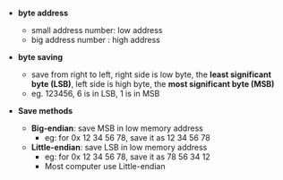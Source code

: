 - **byte address**
  - small address number: low address
  - big address number : high address
- **byte saving**
  - save from right to left, right side is low byte, the **least significant byte (LSB)**, left side is high byte, the **most significant byte (MSB)**
  - eg. 123456, 6 is in LSB, 1 is in MSB
 
- **Save methods**
  - **Big-endian**: save MSB in low memory address
    - eg: for 0x 12 34 56 78, save it as 12 34 56 78
  - **Little-endian**: save LSB in low memory address
    - eg: for 0x 12 34 56 78, save it as 78 56 34 12
    - Most computer use Little-endian
